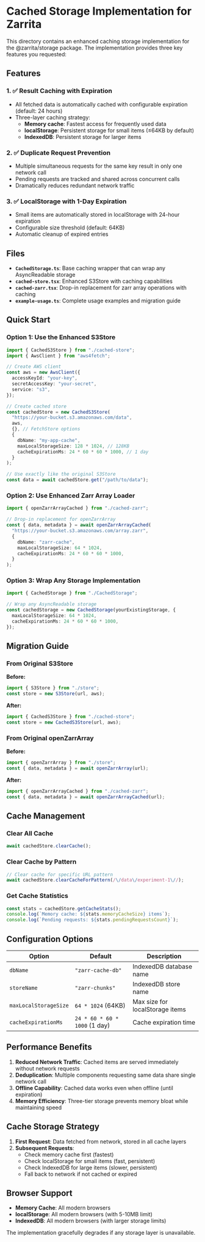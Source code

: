# Cached Storage Implementation for Zarrita

This directory contains an enhanced caching storage implementation for the @zarrita/storage package. The implementation provides three key features you requested:

## Features

### 1. ✅ Result Caching with Expiration
- All fetched data is automatically cached with configurable expiration (default: 24 hours)
- Three-layer caching strategy:
  - **Memory cache**: Fastest access for frequently used data
  - **localStorage**: Persistent storage for small items (≤64KB by default)
  - **IndexedDB**: Persistent storage for larger items

### 2. ✅ Duplicate Request Prevention
- Multiple simultaneous requests for the same key result in only one network call
- Pending requests are tracked and shared across concurrent calls
- Dramatically reduces redundant network traffic

### 3. ✅ LocalStorage with 1-Day Expiration
- Small items are automatically stored in localStorage with 24-hour expiration
- Configurable size threshold (default: 64KB)
- Automatic cleanup of expired entries

## Files

- **`CachedStorage.ts`**: Base caching wrapper that can wrap any AsyncReadable storage
- **`cached-store.tsx`**: Enhanced S3Store with caching capabilities
- **`cached-zarr.tsx`**: Drop-in replacement for zarr array operations with caching
- **`example-usage.ts`**: Complete usage examples and migration guide

## Quick Start

### Option 1: Use the Enhanced S3Store

```typescript
import { CachedS3Store } from "./cached-store";
import { AwsClient } from "aws4fetch";

// Create AWS client
const aws = new AwsClient({
  accessKeyId: "your-key",
  secretAccessKey: "your-secret",
  service: "s3",
});

// Create cached store
const cachedStore = new CachedS3Store(
  "https://your-bucket.s3.amazonaws.com/data",
  aws,
  {}, // FetchStore options
  {
    dbName: "my-app-cache",
    maxLocalStorageSize: 128 * 1024, // 128KB
    cacheExpirationMs: 24 * 60 * 60 * 1000, // 1 day
  }
);

// Use exactly like the original S3Store
const data = await cachedStore.get("/path/to/data");
```

### Option 2: Use Enhanced Zarr Array Loader

```typescript
import { openZarrArrayCached } from "./cached-zarr";

// Drop-in replacement for openZarrArray
const { data, metadata } = await openZarrArrayCached(
  "https://your-bucket.s3.amazonaws.com/array.zarr",
  {
    dbName: "zarr-cache",
    maxLocalStorageSize: 64 * 1024,
    cacheExpirationMs: 24 * 60 * 60 * 1000,
  }
);
```

### Option 3: Wrap Any Storage Implementation

```typescript
import { CachedStorage } from "./CachedStorage";

// Wrap any AsyncReadable storage
const cachedStorage = new CachedStorage(yourExistingStorage, {
  maxLocalStorageSize: 64 * 1024,
  cacheExpirationMs: 24 * 60 * 60 * 1000,
});
```

## Migration Guide

### From Original S3Store

**Before:**
```typescript
import { S3Store } from "./store";
const store = new S3Store(url, aws);
```

**After:**
```typescript
import { CachedS3Store } from "./cached-store";
const store = new CachedS3Store(url, aws);
```

### From Original openZarrArray

**Before:**
```typescript
import { openZarrArray } from "./store";
const { data, metadata } = await openZarrArray(url);
```

**After:**
```typescript
import { openZarrArrayCached } from "./cached-zarr";
const { data, metadata } = await openZarrArrayCached(url);
```

## Cache Management

### Clear All Cache
```typescript
await cachedStore.clearCache();
```

### Clear Cache by Pattern
```typescript
// Clear cache for specific URL pattern
await cachedStore.clearCacheForPattern(/\/data\/experiment-1\//);
```

### Get Cache Statistics
```typescript
const stats = cachedStore.getCacheStats();
console.log(`Memory cache: ${stats.memoryCacheSize} items`);
console.log(`Pending requests: ${stats.pendingRequestsCount}`);
```

## Configuration Options

| Option | Default | Description |
|--------|---------|-------------|
| `dbName` | `"zarr-cache-db"` | IndexedDB database name |
| `storeName` | `"zarr-chunks"` | IndexedDB store name |
| `maxLocalStorageSize` | `64 * 1024` (64KB) | Max size for localStorage items |
| `cacheExpirationMs` | `24 * 60 * 60 * 1000` (1 day) | Cache expiration time |

## Performance Benefits

1. **Reduced Network Traffic**: Cached items are served immediately without network requests
2. **Deduplication**: Multiple components requesting same data share single network call
3. **Offline Capability**: Cached data works even when offline (until expiration)
4. **Memory Efficiency**: Three-tier storage prevents memory bloat while maintaining speed

## Cache Storage Strategy

1. **First Request**: Data fetched from network, stored in all cache layers
2. **Subsequent Requests**:
   - Check memory cache first (fastest)
   - Check localStorage for small items (fast, persistent)
   - Check IndexedDB for large items (slower, persistent)
   - Fall back to network if not cached or expired

## Browser Support

- **Memory Cache**: All modern browsers
- **localStorage**: All modern browsers (with 5-10MB limit)
- **IndexedDB**: All modern browsers (with larger storage limits)

The implementation gracefully degrades if any storage layer is unavailable.
